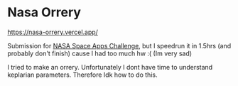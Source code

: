 # Nasa Orrery

https://nasa-orrery.vercel.app/

Submission for [NASA Space Apps Challenge](https://www.spaceappschallenge.org/), but I speedrun it in 1.5hrs (and probably don't finish) cause I had too much hw :( (Im very sad)

I tried to make an orrery. Unfortunately I dont have time to understand keplarian parameters. Therefore Idk how to do this.